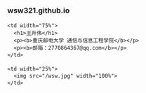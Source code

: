 ### wsw321.github.io

<table border="0">
  <tr>
    
    <td width="75%">
      <h1>王升伟</h1>
      <p><b>重庆邮电大学 通信与信息工程学院</b></p>
      <p><b>邮箱：2770864367@qq.com</b></p>
    </td>
    
    <td width="25%">
      <img src="/wsw.jpg" width="100%">
    </td>
    
  </tr>
</table>
